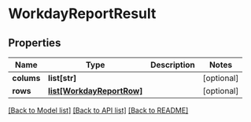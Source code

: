 # WorkdayReportResult

## Properties
Name | Type | Description | Notes
------------ | ------------- | ------------- | -------------
**colums** | **list[str]** |  | [optional] 
**rows** | [**list[WorkdayReportRow]**](WorkdayReportRow.md) |  | [optional] 

[[Back to Model list]](../README.md#documentation-for-models) [[Back to API list]](../README.md#documentation-for-api-endpoints) [[Back to README]](../README.md)



